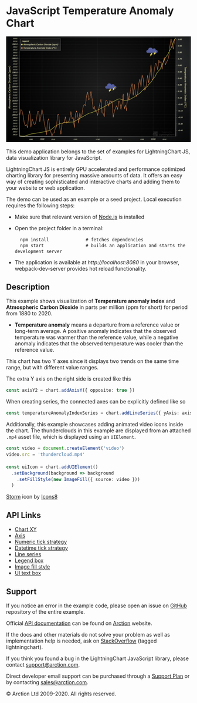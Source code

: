 # JavaScript Temperature Anomaly Chart

![JavaScript Temperature Anomaly Chart](temperatureAnomalyChart.png)

This demo application belongs to the set of examples for LightningChart JS, data visualization library for JavaScript.

LightningChart JS is entirely GPU accelerated and performance optimized charting library for presenting massive amounts of data. It offers an easy way of creating sophisticated and interactive charts and adding them to your website or web application.

The demo can be used as an example or a seed project. Local execution requires the following steps:

- Make sure that relevant version of [Node.js](https://nodejs.org/en/download/) is installed
- Open the project folder in a terminal:

        npm install              # fetches dependencies
        npm start                # builds an application and starts the development server

- The application is available at *http://localhost:8080* in your browser, webpack-dev-server provides hot reload functionality.


## Description

This example shows visualization of **Temperature anomaly index** and **Atmospheric Carbon Dioxide** in parts per million (ppm for short) for period from 1880 to 2020.

* **Temperature anomaly** means a departure from a reference value or long-term average. A positive anomaly indicates that the observed temperature was warmer than the reference value, while a negative anomaly indicates that the observed temperature was cooler than the reference value.

This chart has two Y axes since it displays two trends on the same time range, but with different value ranges.

The extra Y axis on the right side is created like this

```ts
const axisY2 = chart.addAxisY({ opposite: true })
```

When creating series, the connected axes can be explicitly defined like so

```ts
const temperatureAnomalyIndexSeries = chart.addLineSeries({ yAxis: axisY2 }) 
```

Additionally, this example showcases adding animated video icons inside the chart. The thunderclouds in this example are displayed from an attached `.mp4` asset file, which is displayed using an `UIElement`.

```ts
const video = document.createElement('video')
video.src = 'thundercloud.mp4'

const uiIcon = chart.addUIElement()
  .setBackground(background => background
    .setFillStyle(new ImageFill({ source: video }))
  )
```

[Storm](https://icons8.com/icon/9t5k4YMYvtFl/storm) icon by [Icons8](https://icons8.com)


## API Links

* [Chart XY]
* [Axis]
* [Numeric tick strategy]
* [Datetime tick strategy]
* [Line series]
* [Legend box]
* [Image fill style]
* [UI text box]


## Support

If you notice an error in the example code, please open an issue on [GitHub][0] repository of the entire example.

Official [API documentation][1] can be found on [Arction][2] website.

If the docs and other materials do not solve your problem as well as implementation help is needed, ask on [StackOverflow][3] (tagged lightningchart).

If you think you found a bug in the LightningChart JavaScript library, please contact support@arction.com.

Direct developer email support can be purchased through a [Support Plan][4] or by contacting sales@arction.com.

[0]: https://github.com/Arction/
[1]: https://www.arction.com/lightningchart-js-api-documentation/
[2]: https://www.arction.com
[3]: https://stackoverflow.com/questions/tagged/lightningchart
[4]: https://www.arction.com/support-services/

© Arction Ltd 2009-2020. All rights reserved.


[Chart XY]: https://www.arction.com/lightningchart-js-api-documentation/v3.3.0/classes/chartxy.html
[Axis]: https://www.arction.com/lightningchart-js-api-documentation/v3.3.0/classes/axis.html
[Numeric tick strategy]: https://www.arction.com/lightningchart-js-api-documentation/v3.3.0/
[Datetime tick strategy]: https://www.arction.com/lightningchart-js-api-documentation/v3.3.0/
[Line series]: https://www.arction.com/lightningchart-js-api-documentation/v3.3.0/classes/lineseries.html
[Legend box]: https://www.arction.com/lightningchart-js-api-documentation/v3.3.0/classes/chartxy.html#addlegendbox
[Image fill style]: https://www.arction.com/lightningchart-js-api-documentation/v3.3.0/
[UI text box]: https://www.arction.com/lightningchart-js-api-documentation/v3.3.0/

